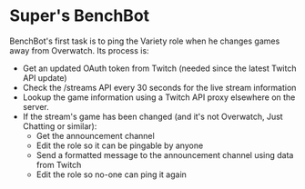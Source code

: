 # Super's BenchBot

BenchBot's first task is to ping the Variety role when he changes games away from Overwatch. Its process is:

- Get an updated OAuth token from Twitch (needed since the latest Twitch API update)
- Check the /streams API every 30 seconds for the live stream information
- Lookup the game information using a Twitch API proxy elsewhere on the server.
- If the stream's game has been changed (and it's not Overwatch, Just Chatting or similar):
  - Get the announcement channel
  - Edit the role so it can be pingable by anyone
  - Send a formatted message to the announcement channel using data from Twitch
  - Edit the role so no-one can ping it again

